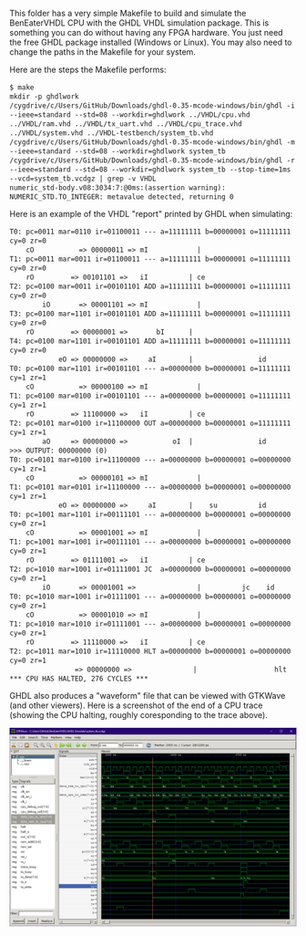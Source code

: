 This folder has a very simple Makefile to build and simulate the BenEaterVHDL CPU
with the GHDL VHDL simulation package.  This is something you can do without having
any FPGA hardware.  You just need the free GHDL package installed (Windows or Linux).
You may also need to change the paths in the Makefile for your system.

Here are the steps the Makefile performs:

	$ make
	mkdir -p ghdlwork
	/cygdrive/c/Users/GitHub/Downloads/ghdl-0.35-mcode-windows/bin/ghdl -i --ieee=standard --std=08 --workdir=ghdlwork ../VHDL/cpu.vhd ../VHDL/ram.vhd ../VHDL/tx_uart.vhd ../VHDL/cpu_trace.vhd ../VHDL/system.vhd ../VHDL-testbench/system_tb.vhd
	/cygdrive/c/Users/GitHub/Downloads/ghdl-0.35-mcode-windows/bin/ghdl -m --ieee=standard --std=08 --workdir=ghdlwork system_tb
	/cygdrive/c/Users/GitHub/Downloads/ghdl-0.35-mcode-windows/bin/ghdl -r --ieee=standard --std=08 --workdir=ghdlwork system_tb --stop-time=1ms --vcd=system_tb.vcdgz | grep -v VHDL
	numeric_std-body.v08:3034:7:@0ms:(assertion warning): NUMERIC_STD.TO_INTEGER: metavalue detected, returning 0

Here is an example of the VHDL "report" printed by GHDL when simulating:

	T0: pc=0011 mar=0110 ir=01100011 --- a=11111111 b=00000001 o=11111111 cy=0 zr=0
		cO           => 00000011 => mI            |
	T1: pc=0011 mar=0011 ir=01100011 --- a=11111111 b=00000001 o=11111111 cy=0 zr=0
		rO         => 00101101 =>   iI          | ce
	T2: pc=0100 mar=0011 ir=00101101 ADD a=11111111 b=00000001 o=11111111 cy=0 zr=0
			iO       => 00001101 => mI            |
	T3: pc=0100 mar=1101 ir=00101101 ADD a=11111111 b=00000001 o=11111111 cy=0 zr=0
		rO         => 00000001 =>       bI      |
	T4: pc=0100 mar=1101 ir=00101101 ADD a=11111111 b=00000001 o=11111111 cy=0 zr=0
				eO => 00000000 =>     aI        |                id
	T0: pc=0100 mar=1101 ir=00101101 --- a=00000000 b=00000001 o=11111111 cy=1 zr=1
		cO           => 00000100 => mI            |
	T1: pc=0100 mar=0100 ir=00101101 --- a=00000000 b=00000001 o=11111111 cy=1 zr=1
		rO         => 11100000 =>   iI          | ce
	T2: pc=0101 mar=0100 ir=11100000 OUT a=00000000 b=00000001 o=11111111 cy=1 zr=1
			aO     => 00000000 =>           oI  |                id
	>>> OUTPUT: 00000000 (0)
	T0: pc=0101 mar=0100 ir=11100000 --- a=00000000 b=00000001 o=00000000 cy=1 zr=1
		cO           => 00000101 => mI            |
	T1: pc=0101 mar=0101 ir=11100000 --- a=00000000 b=00000001 o=00000000 cy=1 zr=1
				eO => 00000000 =>     aI        |    su          id
	T0: pc=1001 mar=1101 ir=00111101 --- a=00000000 b=00000001 o=00000000 cy=0 zr=1
		cO           => 00001001 => mI            |
	T1: pc=1001 mar=1001 ir=00111101 --- a=00000000 b=00000001 o=00000000 cy=0 zr=1
		rO         => 01111001 =>   iI          | ce
	T2: pc=1010 mar=1001 ir=01111001 JC  a=00000000 b=00000001 o=00000000 cy=0 zr=1
			iO       => 00001001 =>               |          jc    id
	T0: pc=1010 mar=1001 ir=01111001 --- a=00000000 b=00000001 o=00000000 cy=0 zr=1
		cO           => 00001010 => mI            |
	T1: pc=1010 mar=1010 ir=01111001 --- a=00000000 b=00000001 o=00000000 cy=0 zr=1
		rO         => 11110000 =>   iI          | ce
	T2: pc=1011 mar=1010 ir=11110000 HLT a=00000000 b=00000001 o=00000000 cy=0 zr=1
					=> 00000000 =>               |                   hlt
	*** CPU HAS HALTED, 276 CYCLES ***

GHDL also produces a "waveform" file that can be viewed with GTKWave (and other viewers).
Here is a screenshot of the end of a CPU trace (showing the CPU halting, roughly coresponding
to the trace above).

![Alt text](GHDL_trace_halting.png?raw=true "GTKWave screenshot (showing CPU halting)")
